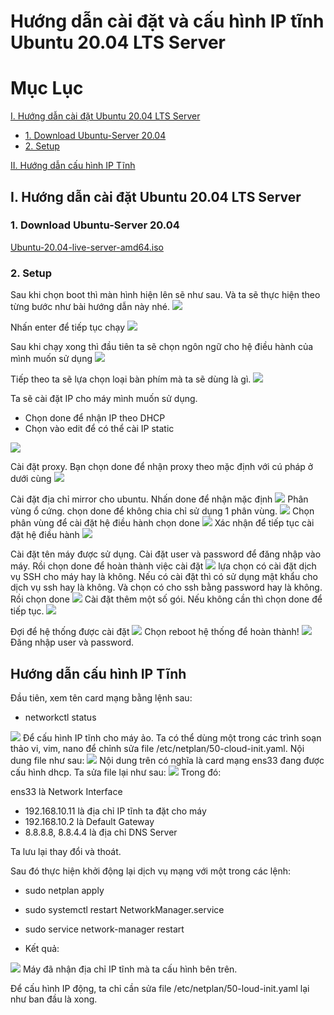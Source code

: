 # Hướng dẫn cài đặt và cấu hình IP tĩnh Ubuntu 20.04 LTS Server
# Mục Lục
[I. Hướng dẫn cài đặt Ubuntu 20.04 LTS Server](##huongdancaidatubuntu)
- [1. Download Ubuntu-Server 20.04](#Download)
- [2. Setup](#Setup)

[II. Hướng dẫn cấu hình IP Tĩnh](#IPstatic)

<a name="huongdancaidatubuntu"></a>

## I. Hướng dẫn cài đặt Ubuntu 20.04 LTS Server
<a name="Download"></a>

### 1. Download Ubuntu-Server 20.04
[Ubuntu-20.04-live-server-amd64.iso](https://mirrors.bkns.vn/ubuntu-releases/20.04.1/ubuntu-20.04.1-live-server-amd64.iso)
<a name="Setup"></a>
### 2. Setup
Sau khi chọn boot thì màn hình hiện lên sẽ như sau. Và ta sẽ thực hiện theo từng bước như bài hướng dẫn này nhé.
 <img src="https://news.cloud365.vn/wp-content/uploads/2020/04/image-97.png">    

 Nhấn enter để tiếp tục chạy
  <img src="https://news.cloud365.vn/wp-content/uploads/2020/04/image-98.png">

Sau khi chạy xong thì đầu tiên ta sẽ chọn ngôn ngữ cho hệ điều hành của mình muốn sử dụng 
<img src="https://news.cloud365.vn/wp-content/uploads/2020/04/image-99.png">

Tiếp theo ta sẽ lựa chọn loại bàn phím mà ta sẽ dùng là gì.
<img src="https://news.cloud365.vn/wp-content/uploads/2020/04/image-100.png">

Ta sẽ cài đặt IP cho máy mình muốn sử dụng.
 - Chọn done để nhận IP theo DHCP
 - Chọn vào edit để có thể cài IP static
 <img src="https://news.cloud365.vn/wp-content/uploads/2020/04/image-101.png">

 Cài đặt proxy. Bạn chọn done để nhận proxy theo mặc định với cú pháp ở dưới cùng
 <img src="https://news.cloud365.vn/wp-content/uploads/2020/04/image-102.png">

 Cài đặt địa chỉ mirror cho ubuntu. Nhấn done để nhận mặc định
 <img src="https://news.cloud365.vn/wp-content/uploads/2020/04/image-103.png">
 Phân vùng ổ cứng. chọn done để không chia chỉ sử dụng 1 phân vùng.
 <img src="https://news.cloud365.vn/wp-content/uploads/2020/04/image-104.png">
 Chọn phân vùng để cài đặt hệ điều hành chọn done
 <img src="https://news.cloud365.vn/wp-content/uploads/2020/04/image-105.png">
  Xác nhận để tiếp tục cài đặt hệ điều hành
 <img src="https://news.cloud365.vn/wp-content/uploads/2020/04/image-106.png">

Cài đặt tên máy được sử dụng. Cài đặt user và password để đăng nhập vào máy. Rồi chọn done để hoàn thành việc cài đặt
 <img src="https://news.cloud365.vn/wp-content/uploads/2020/04/image-107.png">
 lựa chọn có cài đặt dịch vụ SSH cho máy hay là không. Nếu có cài đặt thì có sử dụng mật khẩu cho dịch vụ ssh hay là không. Và chọn có cho ssh bằng password hay là không. Rồi chọn done
  <img src="https://news.cloud365.vn/wp-content/uploads/2020/04/image-108.png">
Cài đặt thêm một số gói. Nếu không cần thì chọn done để tiếp tục.
 <img src="https://news.cloud365.vn/wp-content/uploads/2020/04/image-109.png">

 Đợi để hệ thống được cài đặt
 <img src="https://news.cloud365.vn/wp-content/uploads/2020/04/image-110.png">
 Chọn reboot hệ thống để hoàn thành!
 <img src="https://news.cloud365.vn/wp-content/uploads/2020/04/image-111.png">
 Đăng nhập user và password.
<a name="IPstatic"></a>
 ## Hướng dẫn cấu hình IP Tĩnh
  Đầu tiên, xem tên card mạng bằng lệnh sau:
   - networkctl status
<img src="https://news.cloud365.vn/wp-content/uploads/2020/03/O0nvpQI.png">
Để cấu hình IP tĩnh cho máy ảo. Ta có thể dùng một trong các trình soạn thảo vi, vim, nano để chỉnh sửa file /etc/netplan/50-cloud-init.yaml.
Nội dung file như sau:
<img src="https://news.cloud365.vn/wp-content/uploads/2020/03/d36TfYG.png">
Nội dung trên có nghĩa là card mạng ens33 đang được cấu hình dhcp.
Ta sửa file lại như sau:
<img src="https://news.cloud365.vn/wp-content/uploads/2020/03/0zdib4K.png">
Trong đó:

ens33 là Network Interface
- 192.168.10.11 là địa chỉ IP tĩnh ta đặt cho máy
- 192.168.10.2 là Default Gateway
- 8.8.8.8, 8.8.4.4 là địa chỉ DNS Server

Ta lưu lại thay đổi và thoát.

Sau đó thực hiện khởi động lại dịch vụ mạng với một trong các lệnh:
 -  sudo netplan apply
 -  sudo systemctl restart NetworkManager.service
 -  sudo service network-manager restart

- Kết quả:
<img src="https://news.cloud365.vn/wp-content/uploads/2020/03/IepY3jW.png">
Máy đã nhận địa chỉ IP tĩnh mà ta cấu hình bên trên.

Để cấu hình IP động, ta chỉ cần sửa file /etc/netplan/50-loud-init.yaml lại như ban đầu là xong.
